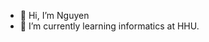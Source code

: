- 👋 Hi, I’m Nguyen
- 🌱 I’m currently learning informatics at HHU.


<!---
qthnguyenluu/qthnguyenluu is a ✨ special ✨ repository because its `README.md` (this file) appears on your GitHub profile.
You can click the Preview link to take a look at your changes.
--->
